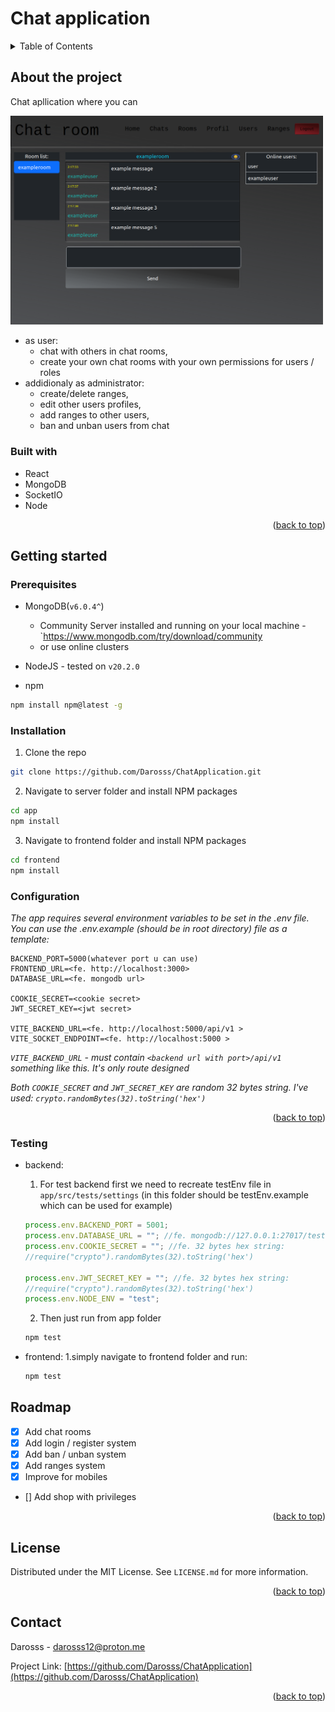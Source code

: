 <a name="readme-top"></a>

# Chat application

<details>
  <summary>Table of Contents</summary>
  <ol>
    <li>
      <a href="#about-the-project">About The Project</a>
      <ul>
        <li><a href="#built-with">Built With</a></li>
      </ul>
    </li>
    <li>
      <a href="#getting-started">Getting Started</a>
      <ul>
        <li><a href="#prerequisites">Prerequisites</a></li>
        <li><a href="#installation">Installation</a></li>
        <li><a href="#configuration">Configuration</a></li>
        <li><a href="#testing">Testing</a></li>
      </ul>
    </li>
    <li><a href="#roadmap">Roadmap</a></li>
    <li><a href="#license">License</a></li>
    <li><a href="#contact">Contact</a></li>
  </ol>
</details>

## About the project

Chat apllication where you can

<img src="./images/chat-room.png" width=500px alt="Create trigger">

- as user:
  - chat with others in chat rooms,
  - create your own chat rooms with your own permissions for users / roles
- addidionaly as administrator:
  - create/delete ranges,
  - edit other users profiles,
  - add ranges to other users,
  - ban and unban users from chat

### Built with

- React
- MongoDB
- SocketIO
- Node

<p align="right">(<a href="#readme-top">back to top</a>)</p>

## Getting started

### Prerequisites

- MongoDB(`v6.0.4^`)
  - Community Server installed and running on your local machine - `<https://www.mongodb.com/try/download/community>
  - or use online clusters
- NodeJS - tested on `v20.2.0`

- npm

```sh
npm install npm@latest -g
```

### Installation

1. Clone the repo

```sh
git clone https://github.com/Darosss/ChatApplication.git
```

2. Navigate to server folder and install NPM packages

```sh
cd app
npm install
```

3. Navigate to frontend folder and install NPM packages

```sh
cd frontend
npm install
```

### Configuration

_The app requires several environment variables to be set in the .env file. You can use the .env.example (should be in root directory) file as a template:_

```
BACKEND_PORT=5000(whatever port u can use)
FRONTEND_URL=<fe. http://localhost:3000>
DATABASE_URL=<fe. mongodb url>

COOKIE_SECRET=<cookie secret>
JWT_SECRET_KEY=<jwt secret>

VITE_BACKEND_URL=<fe. http://localhost:5000/api/v1 >
VITE_SOCKET_ENDPOINT=<fe. http://localhost:5000 >
```

_`VITE_BACKEND_URL` - must contain `<backend url with port>/api/v1` something like this. It's only route designed_

_Both `COOKIE_SECRET` and `JWT_SECRET_KEY` are random 32 bytes string. I've used: `crypto.randomBytes(32).toString('hex')`_

<p align="right">(<a href="#readme-top">back to top</a>)</p>

### Testing

- backend:

  1. For test backend first we need to recreate testEnv file in `app/src/tests/settings`
     (in this folder should be testEnv.example which can be used for example)

  ```js
  process.env.BACKEND_PORT = 5001;
  process.env.DATABASE_URL = ""; //fe. mongodb://127.0.0.1:27017/testdb, could be online cluster too
  process.env.COOKIE_SECRET = ""; //fe. 32 bytes hex string:
  //require("crypto").randomBytes(32).toString('hex')

  process.env.JWT_SECRET_KEY = ""; //fe. 32 bytes hex string:
  //require("crypto").randomBytes(32).toString('hex')
  process.env.NODE_ENV = "test";
  ```

  2. Then just run from app folder

  ```sh
  npm test
  ```

- frontend:
  1.simply navigate to frontend folder and run:
  ```sh
  npm test
  ```

## Roadmap

- [x] Add chat rooms
- [x] Add login / register system
- [x] Add ban / unban system
- [x] Add ranges system
- [x] Improve for mobiles
- [] Add shop with privileges

<p align="right">(<a href="#readme-top">back to top</a>)</p>

## License

Distributed under the MIT License. See `LICENSE.md` for more information.

<p align="right">(<a href="#readme-top">back to top</a>)</p>

## Contact

Darosss - darosss12@proton.me

Project Link: [https://github.com/Darosss/ChatApplication](https://github.com/Darosss/ChatApplication)

<p align="right">(<a href="#readme-top">back to top</a>)</p>

[chat-room-screenshot]: images/chat-room.png
